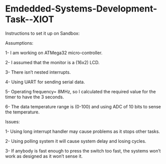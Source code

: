 # Emdedded-Systems-Development-Task--XIOT
Instructions to set it up on Sandbox:


Assumptions:

1-	I am working on ATMega32 micro-controller.

2-	I assumed that the monitor is a (16x2) LCD.

3-	There isn’t nested interrupts.

4-	Using UART for sending serial data.

5-	Operating frequency= 8MHz, so I calculated the required value for the timer to have the 3 seconds.

6-	The data temperature range is (0-100) and using ADC of 10 bits to sense the temperature.

Issues:

1-	Using long interrupt handler may cause problems as it stops other tasks.

2-	Using polling system it will cause system delay and losing cycles.

3-	If anybody is fast enough to press the switch too fast, the systems won’t work as designed as it won’t sense it.

